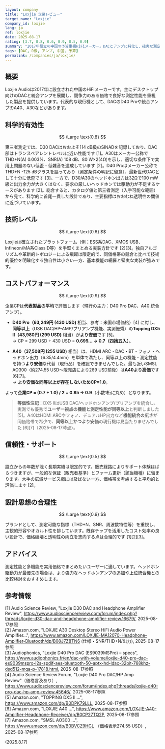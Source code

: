 ```yaml
---
layout: company
title: "Loxjie 企業レビュー"
target_name: "Loxjie"
company_id: loxjie
lang: ja
ref: loxjie
date: 2025-08-17
rating: [3.7, 0.8, 0.6, 0.9, 0.5, 0.9]
summary: "2017年設立の中国の予算重視HiFiメーカー。DACとアンプに特化し、確実な測定性能を持つが革新性は限定的"
tags: [DAC, D級, アンプ, 中国, 予算]
permalink: /companies/ja/loxjie/
---
```

## 概要

Loxjie Audioは2017年に設立された中国のHiFiメーカーです。主にデスクトップ向けのDACと統合アンプを展開し、競争力のある価格で良好な測定性能を重視した製品を提供しています。代表的な現行機として、DACのD40 Proや統合アンプのA40、A30などがあります。

## 科学的有効性

$$ \Large \text{0.8} $$

第三者測定では、D30 DACはおおよそ114 dB級のSINADを記録しており、DAC部はトランスペアレントレベルに近い性能です [1]。A30はメーカー公称でTHD+N(A) 0.003%、SNR(A) 108 dB、80 W×2(4Ω)を示し、適切な条件下で実用上問題のない低歪・低雑音を達成しています [2]。D40 Proはメーカー公称でTHD+N -125 dBクラスを謳っており（測定条件の明記に留意）、最新世代DACとして十分に低歪です [3]。一方で、D30/A30のヘッドホン出力は32Ωで100 mW級と出力余力が大きくはなく、要求の厳しいヘッドホンでは駆動力が不足するケースがあります [2]。総合すると、カタログ値と第三者測定（入手可能な範囲）から見て、科学的に首尾一貫した設計であり、主要指標はおおむね透明性の閾値に近づいています。

## 技術レベル

$$ \Large \text{0.6} $$

Loxjieは確立されたプラットフォーム（例：ESS系DAC、XMOS USB、Infineon/MA系Class D等）を手堅くまとめる実装方針です [2][3]。独自アルゴリズムや革新的トポロジーによる飛躍は限定的で、同価格帯の競合と比べて技術的優位を明確化する独自性は小さい一方、基本機能の網羅と堅実な実装が強みです。

## コストパフォーマンス

$$ \Large \text{0.9} $$

企業CPは**代表製品の平均**で評価します（現行の主力：D40 Pro DAC、A40 統合アンプ）。

- **D40 Pro（63,249円 (430 USD)** 相当、参考：米国市場価格）[4] に対し、**同等以上**（USB DAC/HP-AMP/プリアンプ機能、実測優秀）の**Topping DX5 II（43,980円 (299 USD)** 相当）が**より安価**です [5]。  
  → CP = 299 USD ÷ 430 USD = **0.695… → 0.7（四捨五入）**。

- **A40（37,508円 (255 USD)** 相当）は、HDMI ARC・DAC・BT・フォノ・ヘッドホン出力（6.35/4.4mm）を単体で満たし、同等以上の機能・測定性能を持つ**より安価**な代替（現行品）を確認できませんでした。最も近いSMSL AO300（約274.55 USD〜販売店により269 USD前後）は**A40より高価**です [6][7]。  
  → **より安価な同等以上が存在しないためCP=1.0**。

よって**企業CP = (0.7 + 1.0) / 2 = 0.85 → 0.9**（小数1桁に丸め）となります。

> **等価性注記**：DX5 IIはUSB DAC/ヘッドホンアンプ/プリアンプを統合し、実測でも優秀で**ユーザー視点の機能と測定性能が同等以上**と判断しました [5]。A40はHDMI ARCやフォノ、デュアルHP出力など**機能統合の広さ**が同価格帯で希少で、**同等以上かつより安価**の現行機は見当たりませんでした [6][7]（2025-08-17時点）。

## 信頼性・サポート

$$ \Large \text{0.5} $$

設立からの年数が浅く長期実績は限定的です。販売経路によりサポート体験はばらつきますが、一般的な保証（販売者基準）とファーム更新（該当機種）に留まります。大手の広域サービス網には及ばない一方、価格帯を考慮すると平均的と評価します [2]。

## 設計思想の合理性

$$ \Large \text{0.9} $$

ブランドとして、測定可能な指標（THD+N、SNR、周波数特性等）を重視し、主観的形容やオカルト性を排しています。既存チップを活用したコスト効率の良い設計で、価格破壊と透明性の両立を志向する点は合理的です [1][2][3]。

## アドバイス

測定性能と多機能を実用価格でまとめたいユーザーに適しています。ヘッドホン駆動力が最優先の場合は、より強力なヘッドホンアンプの追加や上位統合機との比較検討をおすすめします。

## 参考情報

[1] Audio Science Review, "Loxjie D30 DAC and Headphone Amplifier Review", https://www.audiosciencereview.com/forum/index.php?threads/loxjie-d30-dac-and-headphone-amplifier-review.16679/, 2025-08-17参照  
[2] Amazon.com, "LOXJIE A30 Desktop Stereo HiFi Audio Power Amplifier…", https://www.amazon.com/LOXJIE-MA12070-Headphone-Amplifier-Bluetooth/dp/B08J7Z8TN6 (仕様・SNR/THD+N/出力), 2025-08-17参照  
[3] Audiophonics, "Loxjie D40 Pro DAC (ES9039MSPro) – specs", https://www.audiophonics.fr/en/dac-with-volume/loxjie-d40-pro-dac-es9039mspro-i2s-spdif-aes-bluetooth-50-aptx-hd-ldac-32bit-768khz-dsd512-mqa-p-17818.html, 2025-08-17参照  
[4] Audio Science Review Forum, "Loxjie D40 Pro DAC/HP Amp Review"（価格言及あり）, https://www.audiosciencereview.com/forum/index.php?threads/loxjie-d40-pro-dac-hp-amp-review.45646/, 2025-08-17参照  
[5] Amazon.com, "TOPPING DX5 II …", https://www.amazon.com/dp/B0DPK79LLL, 2025-08-17参照  
[6] Amazon.com, "LOXJIE A40 …", https://www.amazon.com/LOXJIE-A40-Amplifier-Headphone-Receiver/dp/B0CP27TQ2P, 2025-08-17参照  
[7] Amazon.com, "SMSL AO300 …", https://www.amazon.com/dp/B0BVCZ9HGL （価格表示274.55 USD）, 2025-08-17参照

(2025.8.17)

